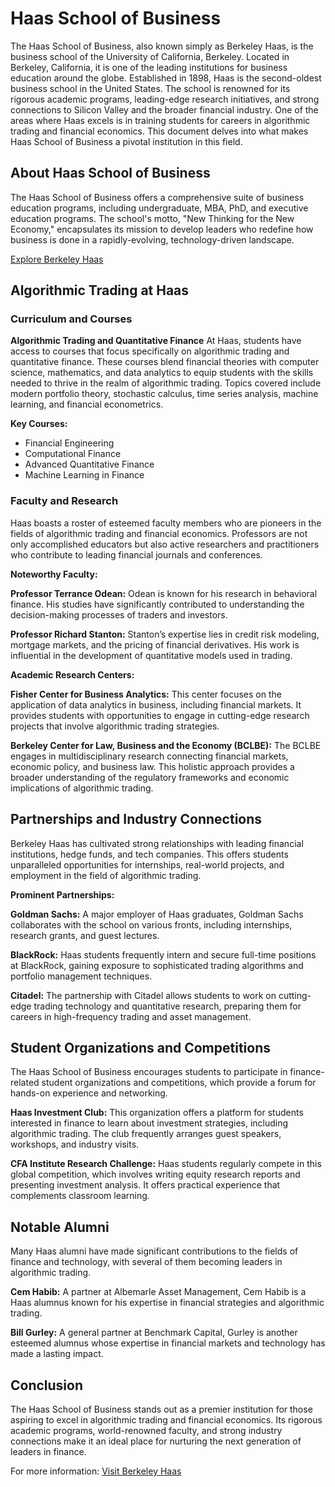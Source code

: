 # Haas School of Business

The Haas School of Business, also known simply as Berkeley Haas, is the business school of the University of California, Berkeley. Located in Berkeley, California, it is one of the leading institutions for business education around the globe. Established in 1898, Haas is the second-oldest business school in the United States. The school is renowned for its rigorous academic programs, leading-edge research initiatives, and strong connections to Silicon Valley and the broader financial industry. One of the areas where Haas excels is in training students for careers in algorithmic trading and financial economics. This document delves into what makes Haas School of Business a pivotal institution in this field.

## About Haas School of Business

The Haas School of Business offers a comprehensive suite of business education programs, including undergraduate, MBA, PhD, and executive education programs. The school's motto, "New Thinking for the New Economy," encapsulates its mission to develop leaders who redefine how business is done in a rapidly-evolving, technology-driven landscape.

[Explore Berkeley Haas](https://haas.berkeley.edu/)

## Algorithmic Trading at Haas

### Curriculum and Courses

**Algorithmic Trading and Quantitative Finance**
At Haas, students have access to courses that focus specifically on algorithmic trading and quantitative finance. These courses blend financial theories with computer science, mathematics, and data analytics to equip students with the skills needed to thrive in the realm of algorithmic trading. Topics covered include modern portfolio theory, stochastic calculus, time series analysis, machine learning, and financial econometrics.

**Key Courses:**
- Financial Engineering
- Computational Finance
- Advanced Quantitative Finance
- Machine Learning in Finance

### Faculty and Research

Haas boasts a roster of esteemed faculty members who are pioneers in the fields of algorithmic trading and financial economics. Professors are not only accomplished educators but also active researchers and practitioners who contribute to leading financial journals and conferences.

**Noteworthy Faculty:**

**Professor Terrance Odean:**
Odean is known for his research in behavioral finance. His studies have significantly contributed to understanding the decision-making processes of traders and investors.

**Professor Richard Stanton:**
Stanton’s expertise lies in credit risk modeling, mortgage markets, and the pricing of financial derivatives. His work is influential in the development of quantitative models used in trading.

**Academic Research Centers:**

**Fisher Center for Business Analytics:**
This center focuses on the application of data analytics in business, including financial markets. It provides students with opportunities to engage in cutting-edge research projects that involve algorithmic trading strategies.

**Berkeley Center for Law, Business and the Economy (BCLBE):**
The BCLBE engages in multidisciplinary research connecting financial markets, economic policy, and business law. This holistic approach provides a broader understanding of the regulatory frameworks and economic implications of algorithmic trading.

## Partnerships and Industry Connections

Berkeley Haas has cultivated strong relationships with leading financial institutions, hedge funds, and tech companies. This offers students unparalleled opportunities for internships, real-world projects, and employment in the field of algorithmic trading.

**Prominent Partnerships:**

**Goldman Sachs:**
A major employer of Haas graduates, Goldman Sachs collaborates with the school on various fronts, including internships, research grants, and guest lectures.

**BlackRock:**
Haas students frequently intern and secure full-time positions at BlackRock, gaining exposure to sophisticated trading algorithms and portfolio management techniques.

**Citadel:**
The partnership with Citadel allows students to work on cutting-edge trading technology and quantitative research, preparing them for careers in high-frequency trading and asset management.

## Student Organizations and Competitions

The Haas School of Business encourages students to participate in finance-related student organizations and competitions, which provide a forum for hands-on experience and networking.

**Haas Investment Club:**
This organization offers a platform for students interested in finance to learn about investment strategies, including algorithmic trading. The club frequently arranges guest speakers, workshops, and industry visits.

**CFA Institute Research Challenge:**
Haas students regularly compete in this global competition, which involves writing equity research reports and presenting investment analysis. It offers practical experience that complements classroom learning.

## Notable Alumni

Many Haas alumni have made significant contributions to the fields of finance and technology, with several of them becoming leaders in algorithmic trading.

**Cem Habib:**
A partner at Albemarle Asset Management, Cem Habib is a Haas alumnus known for his expertise in financial strategies and algorithmic trading.

**Bill Gurley:**
A general partner at Benchmark Capital, Gurley is another esteemed alumnus whose expertise in financial markets and technology has made a lasting impact.

## Conclusion

The Haas School of Business stands out as a premier institution for those aspiring to excel in algorithmic trading and financial economics. Its rigorous academic programs, world-renowned faculty, and strong industry connections make it an ideal place for nurturing the next generation of leaders in finance.

For more information:
[Visit Berkeley Haas](https://haas.berkeley.edu/)